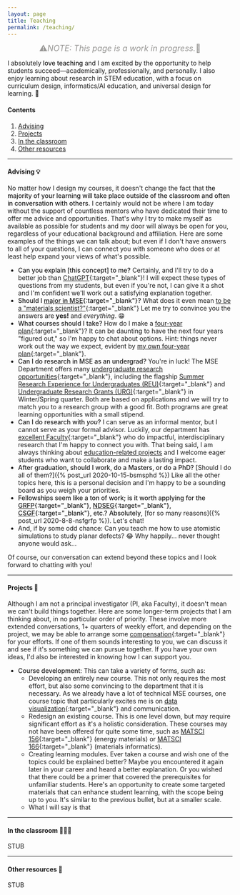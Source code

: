 ```yaml
---
layout: page
title: Teaching
permalink: /teaching/
---
```


<span style="color:#979694;font-size:18px;text-align:center;display:flex;justify-content:center">⚠️ <em>NOTE: This page is a work in progress.</em> 🚧</span>

I absolutely <span style="font-weight:500">love teaching</span> and I am excited by the opportunity to help students succeed—academically, professionally, and personally.
I also enjoy learning about research in STEM education, with a focus on curriculum design, informatics/AI education, and universal design for learning. 🧠


#### Contents

1. [Advising](#advising-)
1. [Projects](#projects-)
1. [In the classroom](#in-the-classroom-)
1. [Other resources](#other-resources-)

---------------------------------

#### Advising 💡

No matter how I design my courses, it doesn't change the fact that <span style="font-weight:500">the majority of your learning will take place outside of the classroom and often in conversation with others</span>.
I certainly would not be where I am today without the support of countless mentors who have dedicated their time to offer me advice and opportunities.
That's why I try to make myself as available as possible for students and my door will always be open for you, regardless of your educational background and affiliation.
Here are some examples of the things we can talk about; but even if I don't have answers to all of your questions, I can connect you with someone who does or at least help expand your views of what's possible.

- <span style="font-weight:500">Can you explain [this concept] to me?</span> 
Certainly, and I'll try to do a better job than [ChatGPT](https://chat.openai.com/){:target="_blank"}!
I will expect these types of questions from my students, but even if you're not, I can give it a shot and I'm confident we'll work out a satisfying explanation together.
- <span style="font-weight:500">Should I [major in MSE](https://mse.stanford.edu/academics-admissions/undergraduate-program/major){:target="_blank"}?</span> 
What does it even mean [to be a "materials scientist?"](https://occamstypewriter.org/nicolaspaldin/2021/05/05/an-open-letter-to-students-of-materials-science-and-engineering/){:target="_blank"}
Let me try to convince you the answers are **yes!** and _everything_. 😁
- <span style="font-weight:500">What courses should I take?</span> 
How do I make a [four-year plan](https://ughb.stanford.edu/plans-program-sheets/program-sheets/program-sheets/program-sheets/program-sheets/program-sheets-0){:target="_blank"}? 
It can be daunting to have the next four years "figured out," so I'm happy to chat about options.
Hint: things never work out the way we expect, evident by [my own four-year plan](https://docs.google.com/spreadsheets/d/1Qei_jYMdwKD7kmKV5YCM_0nhyDBxzsR0fvyDb2cAU0s/edit?usp=sharing){:target="_blank"}.
- <span style="font-weight:500">Can I do research in MSE as an undergrad?</span> 
You're in luck! The MSE Department offers many [undergraduate research opportunities](https://mse.stanford.edu/UGresearch){:target="_blank"}, including the flagship [Summer Research Experience for Undergraduates (REU)](https://mse.stanford.edu/REU){:target="_blank"} and [Undergraduate Research Grants (URG)](https://mse.stanford.edu/URG){:target="_blank"} in Winter/Spring quarter.
Both are based on applications and we will try to match you to a research group with a good fit.
Both programs are great learning opportunities with a small stipend.
- <span style="font-weight:500">Can I do research with _you_?</span> 
I can serve as an informal mentor, but I cannot serve as your formal advisor. 
Luckily, our department has [excellent Faculty](https://mse.stanford.edu/people/faculty){:target="_blank"} who do impactful, interdisciplinary research that I'm happy to connect you with.
That being said, I am always thinking about [education-related projects](#projects-) and I welcome eager students who want to collaborate and make a lasting impact.
- <span style="font-weight:500">After graduation, should I work, do a Masters, or do a PhD?</span> 
[Should I do all of them?]({% post_url 2020-10-15-bsmsphd %}) 
Like all the other topics here, this is a personal decision and I'm happy to be a sounding board as you weigh your priorities.
- <span style="font-weight:500">Fellowships seem like a ton of work; is it worth applying for the [GRFP](https://www.nsfgrfp.org/){:target="_blank"}, [NDSEG](https://ndseg.org/){:target="_blank"}, [CSGF](https://www.krellinst.org/csgf/){:target="_blank"}, etc.?</span>
<span style="font-weight:500">Absolutely</span>, [for so many reasons]({% post_url 2020-8-8-nsfgrfp %}).
Let's chat!
- And, if by some odd chance: Can you teach me how to use atomistic simulations to study planar defects? 😂
Why happily... never thought anyone would ask...

Of course, our conversation can extend beyond these topics and I look forward to chatting with you!

---------------------------------

#### Projects 📖

Although I am not a principal investigator (PI, aka Faculty), it doesn't mean we can't build things together.
Here are some longer-term projects that I am thinking about, in no particular order of priority.
These involve more extended conversations, 1+ quarters of weekly effort, and depending on the project, we may be able to arrange some [compensation](https://ctl.stanford.edu/find-teaching-grants){:target="_blank"} for your efforts.
If one of them sounds interesting to you, we can discuss it and see if it's something we can pursue together.
If you have your own ideas, I'd also be interested in knowing how I can support you.

- <span style="font-weight:500">Course development</span>: 
This can take a variety of forms, such as:
    - Developing an entirely new course.
    This not only requires the most effort, but also some convincing to the department that it is necessary.
    As we already have a lot of technical MSE courses, one course topic that particularly excites me is on [data visualization](http://www.sciencedirect.com/science/article/pii/S0264127519303065){:target="_blank"} and communication.
    - Redesign an existing course.
    This is one level down, but may require significant effort as it's a holistic consideration.
    These courses may not have been offered for quite some time, such as [MATSCI 156](https://explorecourses.stanford.edu/search?q=matsci156){:target="_blank"} (energy materials) or [MATSCI 166](https://explorecourses.stanford.edu/search?q=matsci166){:target="_blank"} (materials informatics).
    - Creating learning modules.
    Ever taken a course and wish one of the topics could be explained better? 
    Maybe you encountered it again later in your career and heard a better explanation.
    Or you wished that there could be a primer that covered the prerequisites for unfamiliar students.
    Here's an opportunity to create some targeted materials that can enhance student learning, with the scope being up to you.
    It's similar to the previous bullet, but at a smaller scale.
    - What I will say is that 


---------------------------------

#### In the classroom 👨🏼‍🏫

STUB


---------------------------------

#### Other resources 📑

STUB
